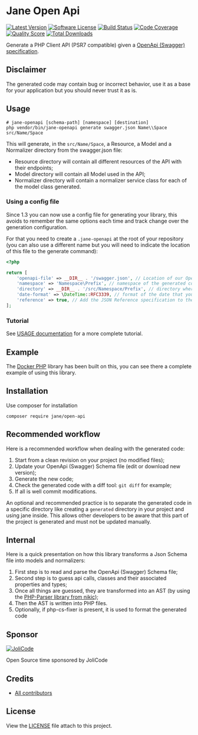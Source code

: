 # Jane Open Api

[![Latest Version](https://img.shields.io/github/release/janephp/openapi.svg?style=flat-square)](https://github.com/janephp/openapi/releases)
[![Software License](https://img.shields.io/badge/license-MIT-brightgreen.svg?style=flat-square)](LICENSE)
[![Build Status](https://img.shields.io/travis/janephp/openapi.svg?style=flat-square)](https://travis-ci.org/janephp/openapi)
[![Code Coverage](https://img.shields.io/scrutinizer/coverage/g/janephp/openapi.svg?style=flat-square)](https://scrutinizer-ci.com/g/janephp/openapi)
[![Quality Score](https://img.shields.io/scrutinizer/g/janephp/openapi.svg?style=flat-square)](https://scrutinizer-ci.com/g/janephp/openapi)
[![Total Downloads](https://img.shields.io/packagist/dt/jane/open-api.svg?style=flat-square)](https://packagist.org/packages/jane/open-api)

Generate a PHP Client API (PSR7 compatible) given a [OpenApi (Swagger) specification](https://github.com/OAI/OpenAPI-Specification/blob/master/versions/2.0.md).

## Disclaimer

The generated code may contain bug or incorrect behavior, use it as a base for your application but you should never trust it as is.

## Usage

```
# jane-openapi [schema-path] [namespace] [destination]
php vendor/bin/jane-openapi generate swagger.json Name\\Space src/Name/Space
```

This will generate, in the `src/Name/Space`, a Resource, a Model and a Normalizer directory from the swagger.json file:

 * Resource directory will contain all different resources of the API with their endpoints;
 * Model directory will contain all Model used in the API;
 * Normalizer directory will contain a normalizer service class for each of the model class generated.

### Using a config file

Since 1.3 you can now use a config file for generating your library, this avoids to remember the same options each time and track change over the
generation configuration.

For that you need to create a `.jane-openapi` at the root of your repository (you can also use a different name but you
will need to indicate the location of this file to the generate command):

```php
<?php

return [
    'openapi-file' => __DIR__ . '/swagger.json', // Location of our OpenAPI Specification
    'namespace' => 'Namespace\Prefix', // namespace of the generated code
    'directory' => __DIR__ . '/src/Namespace/Prefix', // directory where the code will be output
    'date-format' => \DateTime::RFC3339, // format of the date that your use (you should not set it unless you have to deal with a non compliant specification)
    'reference' => true, // Add the JSON Reference specification to the generated library (so data on the API can use reference like described in https://tools.ietf.org/html/draft-pbryan-zyp-json-ref-03)
];
```

### Tutorial

See [USAGE documentation](USAGE.md) for a more complete tutorial.

## Example

The [Docker PHP](https://github.com/docker-php/docker-php) library has been built on this, you can see there a complete example of using this library.

## Installation

Use composer for installation

```
composer require jane/open-api
```

## Recommended workflow

Here is a recommended workflow when dealing with the generated code:

 1. Start from a clean revision on your project (no modified files);
 2. Update your OpenApi (Swagger) Schema file (edit or download new version);
 3. Generate the new code;
 4. Check the generated code with a diff tool: `git diff` for example;
 5. If all is well commit modifications.

An optional and recommended practice is to separate the generated code in a specific directory
like creating a `generated` directory in your project and using jane inside. This allows other developers
to be aware that this part of the project is generated and must not be updated manually.

## Internal

Here is a quick presentation on how this library transforms a Json Schema file into models and normalizers:

 1. First step is to read and parse the OpenApi (Swagger) Schema file;
 2. Second step is to guess api calls, classes and their associated properties and types;
 3. Once all things are guessed, they are transformed into an AST (by using the [PHP-Parser library from nikic](https://github.com/nikic/PHP-Parser));
 4. Then the AST is written into PHP files.
 5. Optionally, if php-cs-fixer is present, it is used to format the generated code

## Sponsor

[![JoliCode](https://jolicode.com/images/logo.svg)](https://jolicode.com)

Open Source time sponsored by JoliCode

## Credits

* [All contributors](https://github.com/janephp/openapi/graphs/contributors)

## License

View the [LICENSE](LICENSE) file attach to this project.
